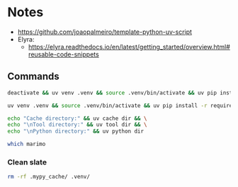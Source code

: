 # Notes

- https://github.com/joaopalmeiro/template-python-uv-script
- Elyra:
  - https://elyra.readthedocs.io/en/latest/getting_started/overview.html#reusable-code-snippets

## Commands

```bash
deactivate && uv venv .venv && source .venv/bin/activate && uv pip install -r requirements.txt
```

```bash
uv venv .venv && source .venv/bin/activate && uv pip install -r requirements.txt
```

```bash
echo "Cache directory:" && uv cache dir && \
echo "\nTool directory:" && uv tool dir && \
echo "\nPython directory:" && uv python dir
```

```bash
which marimo
```

### Clean slate

```bash
rm -rf .mypy_cache/ .venv/
```
